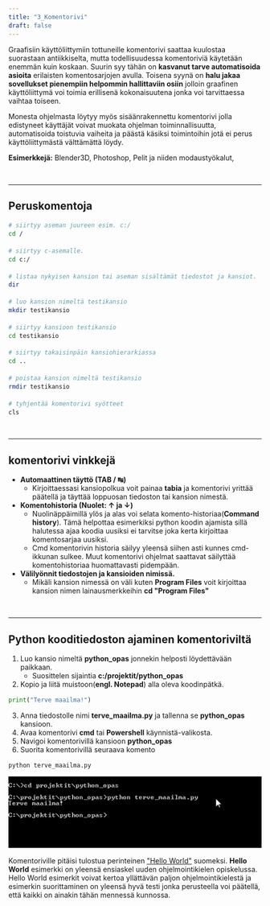 ```yaml
---
title: "3_Komentorivi"
draft: false
---
```


Graafisiin käyttöliittymiin tottuneille komentorivi saattaa kuulostaa suorastaan antiikkiselta, mutta todellisuudessa komentoriviä käytetään enemmän kuin koskaan. Suurin syy tähän on **kasvanut tarve automatisoida asioita** erilaisten komentosarjojen avulla. Toisena syynä on **halu jakaa sovellukset pienempiin helpommin hallittaviin osiin** jolloin graafinen käyttöliittymä voi toimia erillisenä kokonaisuutena jonka voi tarvittaessa vaihtaa toiseen. 

Monesta ohjelmasta löytyy myös sisäänrakennettu komentorivi jolla edistyneet käyttäjät voivat muokata ohjelman toiminnallisuutta, automatisoida toistuvia vaiheita ja päästä käsiksi toimintoihin jotä ei perus käyttöliittymästä välttämättä löydy.

**Esimerkkejä:** Blender3D, Photoshop, Pelit ja niiden modaustyökalut, 

&nbsp;&nbsp;

***

## Peruskomentoja

```bash
# siirtyy aseman juureen esim. c:/
cd /

# siirtyy c-asemalle.
cd c:/

# listaa nykyisen kansion tai aseman sisältämät tiedostot ja kansiot.
dir

# luo kansion nimeltä testikansio
mkdir testikansio

# siirtyy kansioon testikansio
cd testikansio

# siirtyy takaisinpäin kansiohierarkiassa
cd ..

# poistaa kansion nimeltä testikansio
rmdir testikansio

# tyhjentää komentorivi syötteet
cls
```

&nbsp;&nbsp;

***

## komentorivi vinkkejä

- **Automaattinen täyttö (TAB / &#8633;)**
  - Kirjoittaessasi kansiopolkua voit painaa **tabia** ja komentorivi yrittää päätellä ja täyttää loppuosan tiedoston tai kansion nimestä.
- **Komentohistoria (Nuolet: &#8593; ja &#8595;)**
  - Nuolinäppäimillä ylös ja alas voi selata komento-historiaa(__Command history__). Tämä helpottaa esimerkiksi python koodin ajamista sillä halutessa ajaa koodia uusiksi ei tarvitse joka kerta kirjoittaa komentosarjaa uusiksi.
  - Cmd komentorivin historia säilyy yleensä siihen asti kunnes cmd-ikkunan sulkee. Muut komentorivi ohjelmat saattavat säilyttää komentohistoriaa huomattavasti pidempään.
- **Välilyönnit tiedostojen ja kansioiden nimissä.**
  -  Mikäli kansion nimessä on väli kuten **Program Files** voit kirjoittaa kansion nimen lainausmerkkeihin **cd "Program Files"**

&nbsp;&nbsp;

***

## Python kooditiedoston ajaminen komentoriviltä

1. Luo kansio nimeltä **python_opas** jonnekin helposti löydettävään paikkaan.
    * Suosittelen sijaintia **c:/projektit/python_opas** 
2. Kopio ja liitä muistoon(**engl. Notepad**) alla oleva koodinpätkä.

```python
print("Terve maailma!")
```

3. Anna tiedostolle nimi **terve_maailma.py** ja tallenna se **python_opas** kansioon.
4. Avaa komentorivi **cmd** tai **Powershell** käynnistä-valikosta.
5. Navigoi komentorivillä kansioon **python_opas**
6. Suorita komentorivillä seuraava komento

```bash
python terve_maailma.py
```

![Terve Maailma](/kuvat/perusteet/terve-maailma-komentorivi.png)

Komentoriville pitäisi tulostua perinteinen ["Hello World"](https://en.wikipedia.org/wiki/%22Hello,_World!%22_program) suomeksi. **Hello World** esimerkki on yleensä ensiaskel uuden ohjelmointikielen opiskelussa. Hello World esimerkit voivat kertoa yllättävän paljon ohjelmointikielestä ja esimerkin suorittaminen on yleensä hyvä testi jonka perusteella voi päätellä, että kaikki on ainakin tähän mennessä kunnossa.

